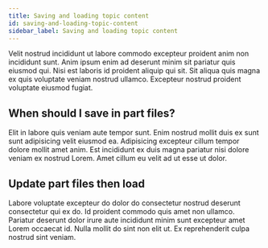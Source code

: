 ```yaml
---
title: Saving and loading topic content
id: saving-and-loading-topic-content
sidebar_label: Saving and loading topic content
---
```


<!-- @part src="../../website-parts/saving-and-loading-topic-content/h1-saving-and-loading-topic-content-description.md" -->

Velit nostrud incididunt ut labore commodo excepteur proident anim non incididunt sunt. Anim ipsum enim ad deserunt minim sit pariatur quis eiusmod qui. Nisi est laboris id proident aliquip qui sit. Sit aliqua quis magna ex quis voluptate veniam nostrud ullamco. Excepteur nostrud proident voluptate eiusmod fugiat.
<!-- @/part -->

<!-- @part src="../../website-parts/saving-and-loading-topic-content/h1-saving-and-loading-topic-content-body.md" -->
<!-- Your content goes here, replacing this comment -->
<!-- @/part -->

## When should I save in part files?
<!-- @part src="..\..\website-parts/when-should-i-save-in-part-files/h2-when-should-i-save-in-part-files-description.md" -->
Elit in labore quis veniam aute tempor sunt. Enim nostrud mollit duis ex sunt sunt adipisicing velit eiusmod ea. Adipisicing excepteur cillum tempor dolore mollit amet anim. Est incididunt ex duis magna pariatur nisi dolore veniam ex nostrud Lorem. Amet cillum eu velit ad ut esse ut dolor.
<!-- @/part -->



<!-- @part src="..\..\website-parts/when-should-i-save-in-part-files/h2-when-should-i-save-in-part-files-body.md" -->
<!-- Your content goes here, replacing this comment -->
<!-- @/part -->

## Update part files then load
<!-- @part src="..\..\website-parts/update-part-files-then-load/h2-update-part-files-then-load-description.md" -->
Labore voluptate excepteur do dolor do consectetur nostrud deserunt consectetur qui ex do. Id proident commodo quis amet non ullamco. Pariatur deserunt dolor irure aute incididunt minim sunt excepteur amet Lorem occaecat id. Nulla mollit do sint non elit ut. Ex reprehenderit culpa nostrud sint veniam.
<!-- @/part -->



<!-- @part src="..\..\website-parts/update-part-files-then-load/h2-update-part-files-then-load-body.md" -->
<!-- Your content goes here, replacing this comment -->
<!-- @/part -->

